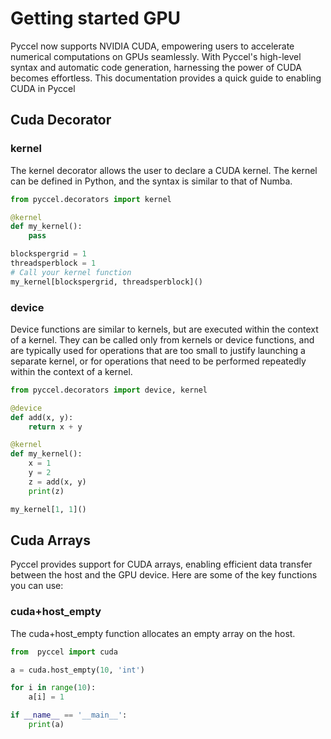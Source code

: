 # Getting started GPU

Pyccel now supports NVIDIA CUDA, empowering users to accelerate numerical computations on GPUs seamlessly. With Pyccel's high-level syntax and automatic code generation, harnessing the power of CUDA becomes effortless. This documentation provides a quick guide to enabling CUDA in Pyccel

## Cuda Decorator

### kernel

The kernel decorator allows the user to declare a CUDA kernel. The kernel can be defined in Python, and the syntax is similar to that of Numba.

```python
from pyccel.decorators import kernel

@kernel
def my_kernel():
    pass

blockspergrid = 1
threadsperblock = 1
# Call your kernel function
my_kernel[blockspergrid, threadsperblock]()

```

### device

Device functions are similar to kernels, but are executed within the context of a kernel. They can be called only from kernels or device functions, and are typically used for operations that are too small to justify launching a separate kernel, or for operations that need to be performed repeatedly within the context of a kernel.

```python
from pyccel.decorators import device, kernel

@device
def add(x, y):
    return x + y

@kernel
def my_kernel():
    x = 1
    y = 2
    z = add(x, y)
    print(z)

my_kernel[1, 1]()

```

## Cuda Arrays

Pyccel provides support for CUDA arrays, enabling efficient data transfer between the host and the GPU device. Here are some of the key functions you can use:

### cuda+host_empty

The cuda+host_empty function allocates an empty array on the host.

```python
from  pyccel import cuda

a = cuda.host_empty(10, 'int')

for i in range(10):
    a[i] = 1

if __name__ == '__main__':
    print(a)
```






